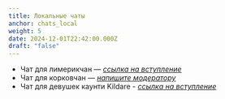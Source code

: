 ```yaml
---
title: Локальные чаты
anchor: chats_local
weight: 5
date: 2024-12-01T22:42:00.000Z
draft: "false"
---
```


- Чат для лимерикчан — [_ссылка на вступление_](https://t.me/lmkgang)
- Чат для корковчан — [_напишите модератору_](https://t.me/Triasteran)
- Чат для девушек каунти Kildare - [_ссылка на вступление_](https://t.me/kildareireland)
